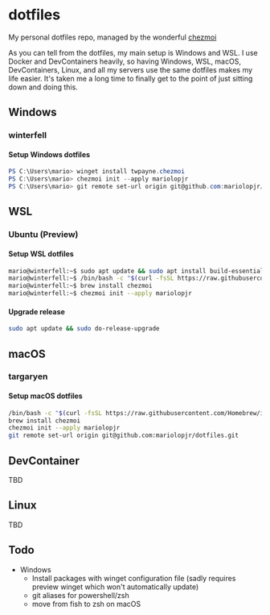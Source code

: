 # dotfiles

My personal dotfiles repo, managed by the wonderful [chezmoi](https://github.com/twpayne/chezmoi)

As you can tell from the dotfiles, my main setup is Windows and WSL. I use Docker and DevContainers heavily, so having Windows, WSL, macOS, DevContainers, Linux, and all my servers use the same dotfiles makes my life easier. It's taken me a long time to finally get to the point of just sitting down and doing this.

## Windows

### winterfell

#### Setup Windows dotfiles

```powershell
PS C:\Users\mario> winget install twpayne.chezmoi
PS C:\Users\mario> chezmoi init --apply mariolopjr
PS C:\Users\mario> git remote set-url origin git@github.com:mariolopjr/dotfiles.git
```

## WSL

### Ubuntu (Preview)

#### Setup WSL dotfiles

```bash
mario@winterfell:~$ sudo apt update && sudo apt install build-essential procps curl file git
mario@winterfell:~$ /bin/bash -c "$(curl -fsSL https://raw.githubusercontent.com/Homebrew/install/HEAD/install.sh)"
mario@winterfell:~$ brew install chezmoi
mario@winterfell:~$ chezmoi init --apply mariolopjr
```

#### Upgrade release

```zsh
sudo apt update && sudo do-release-upgrade
```

## macOS

### targaryen

#### Setup macOS dotfiles

```zsh
/bin/bash -c "$(curl -fsSL https://raw.githubusercontent.com/Homebrew/install/HEAD/install.sh)"
brew install chezmoi
chezmoi init --apply mariolopjr
git remote set-url origin git@github.com:mariolopjr/dotfiles.git
```

## DevContainer

TBD

## Linux

TBD

## Todo

- Windows
  - Install packages with winget configuration file (sadly requires preview winget which won't automatically update)
  - git aliases for powershell/zsh
  - move from fish to zsh on macOS
